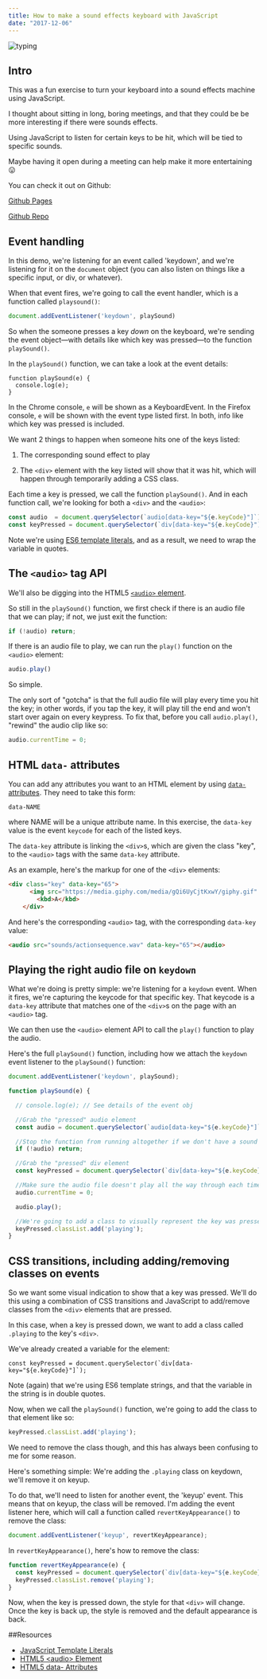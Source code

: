 ```yaml
---
title: How to make a sound effects keyboard with JavaScript
date: "2017-12-06"
---
```


<div class="blog-header-image">

![typing](https://media.giphy.com/media/HIYW8sTRTHt1m/giphy.gif)

</div>


## Intro
This was a fun exercise to turn your keyboard into a sound effects machine using JavaScript.

I thought about sitting in long, boring meetings, and that they could be be more interesting if there were sounds effects.

Using JavaScript to listen for certain keys to be hit, which will be tied to specific sounds.

Maybe having it open during a meeting can help make it more entertaining 😛

You can check it out on Github:

[Github Pages](https://whyohengee.github.io/keyboarddrama/)

[Github Repo](https://github.com/whyohengee/keyboarddrama/)


## Event handling
In this demo, we're listening for an event called 'keydown', and we're listening for it on the `document` object (you can also listen on things like a specific input, or div, or whatever).

When that event fires, we're going to call the event handler, which is a function called `playsound()`:

```js
document.addEventListener('keydown', playSound)
```

So when the someone presses a key *down* on the keyboard, we're sending the event object—with details like which key was pressed—to the function `playSound()`.

In the `playSound()` function, we can take a look at the event details:

```
function playSound(e) {
  console.log(e);
}
```

In the Chrome console, `e` will be shown as a KeyboardEvent.
In the Firefox console, `e` will be shown with the event type listed first.
In both, info like which key was pressed is included.

We want 2 things to happen when someone hits one of the keys listed:

1. The corresponding sound effect to play

2. The `<div>` element with the key listed will show that it was hit, which will happen through temporarily adding a CSS class.

Each time a key is pressed, we call the function `playSound()`. And in each function call, we're looking for both a `<div>` and the `<audio>`:

```js
const audio  = document.querySelector(`audio[data-key="${e.keyCode}"]`);
const keyPressed = document.querySelector(`div[data-key="${e.keyCode}"]`);
```

Note we're using [ES6 template literals](https://developer.mozilla.org/en-US/docs/Web/JavaScript/Reference/Template_literals), and as a result, we need to wrap the variable in quotes.


## The `<audio>` tag API
We'll also be digging into the HTML5 [`<audio>` element](https://developer.mozilla.org/en-US/docs/Web/HTML/Element/audio).

So still in the `playSound()` function, we first check if there is an audio file that we can play; if not, we just exit the function:

```js
if (!audio) return;
````

If there is an audio file to play, we can run the `play()` function on the `<audio>` element:

```js
audio.play()
```

So simple.

The only sort of "gotcha" is that the full audio file will play every time you hit the key; in other words, if you tap the key, it will play till the end and won't start over again on every keypress. To fix that, before you call `audio.play()`, "rewind" the audio clip like so:

```js
audio.currentTime = 0;
```

## HTML `data-` attributes
You can add any attributes you want to an HTML element by using [`data-` attributes](https://developer.mozilla.org/en-US/docs/Learn/HTML/Howto/Use_data_attributes). They need to take this form:

`data-NAME`

where NAME will be a unique attribute name. In this exercise, the `data-key` value is the event `keycode` for each of the listed keys.

The `data-key` attribute is linking the `<div>`s, which are given the class "key", to the `<audio>` tags with the same `data-key` attribute.

As an example, here's the markup for one of the `<div>` elements:

```html
<div class="key" data-key="65">
      <img src="https://media.giphy.com/media/gQi6UyCjtKxwY/giphy.gif" alt="cat standoff">
        <kbd>A</kbd>
    </div>
```

And here's the corresponding `<audio>` tag, with the corresponding `data-key` value:

```html
<audio src="sounds/actionsequence.wav" data-key="65"></audio>
```

## Playing the right audio file on `keydown`
What we're doing is pretty simple: we're listening for a `keydown` event.
When it fires, we're capturing the keycode for that specific key. That keycode is a `data-key` attribute that matches one of the `<div>`s on the page with an `<audio>` tag.

We can then use the `<audio>` element API to call the `play()` function to play the audio.

Here's the full `playSound()` function, including how we attach the `keydown` event listener to the `playSound()` function:

```js
document.addEventListener('keydown', playSound);

function playSound(e) {

  // console.log(e); // See details of the event obj

  //Grab the "pressed" audio element
  const audio = document.querySelector(`audio[data-key="${e.keyCode}"]`);

  //Stop the function from running altogether if we don't have a sound for the key that was pressed
  if (!audio) return;

  //Grab the "pressed" div element
  const keyPressed = document.querySelector(`div[data-key="${e.keyCode}"]`);

  //Make sure the audio file doesn't play all the way through each time
  audio.currentTime = 0;

  audio.play();

  //We're going to add a class to visually represent the key was pressed
  keyPressed.classList.add('playing');
}
```


## CSS transitions, including adding/removing classes on events
So we want some visual indication to show that a key was pressed. We'll do this using a combination of CSS transitions and JavaScript to add/remove classes from the `<div>` elements that are pressed.

In this case, when a key is pressed down, we want to add a class called `.playing` to the key's `<div>`.

We've already created a variable for the element:

```
const keyPressed = document.querySelector(`div[data-key="${e.keyCode}"]`);
```

Note (again) that we're using ES6 template strings, and that the variable in the string is in double quotes.

Now, when we call the `playSound()` function, we're going to add the class to that element like so:

```js
keyPressed.classList.add('playing');
```

We need to remove the class though, and this has always been confusing to me for some reason.

Here's something simple: We're adding the `.playing` class on keydown, we'll remove it on keyup.

To do that, we'll need to listen for another event, the 'keyup' event. This means that on keyup, the class will be removed. I'm adding the event listener here, which will call a function called `revertKeyAppearance()` to remove the class:

```js
document.addEventListener('keyup', revertKeyAppearance);
```

In `revertKeyAppearance()`, here's how to remove the class:

```js
function revertKeyAppearance(e) {
  const keyPressed = document.querySelector(`div[data-key="${e.keyCode}"]`);
  keyPressed.classList.remove('playing');
}
```

Now, when the key is pressed down, the style for that `<div>` will change. Once the key is back up, the style is removed and the default appearance is back.


##Resources
<div class="resources">
  <ul>
    <li><a href="https://developer.mozilla.org/en-US/docs/Web/JavaScript/Reference/Template_literals">JavaScript Template Literals</a></li>
    <li><a href="https://developer.mozilla.org/en-US/docs/Web/HTML/Element/audio">HTML5 &lt;audio&gt; Element</a></li>
    <li><a href="https://developer.mozilla.org/en-US/docs/Learn/HTML/Howto/Use_data_attributes">HTML5 data- Attributes</a></li>
  </ul>
</div>
